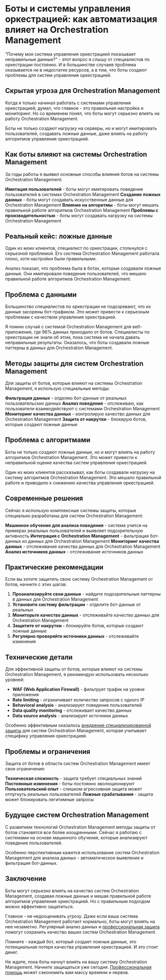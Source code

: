 ﻿# Боты и системы управления оркестрацией: как автоматизация влияет на Orchestration Management

"Почему моя система управления оркестрацией показывает неправильные данные?" - этот вопрос я слышу от специалистов по оркестрации постоянно. И в большинстве случаев проблема оказывается не в недостатке ресурсов, а в том, что боты создают проблемы для систем управления оркестрацией.

## Скрытая угроза для Orchestration Management

Когда я только начинал работать с системами управления оркестрацией, думал, что главное - это правильная настройка и мониторинг. Но со временем понял, что боты могут серьезно влиять на работу Orchestration Management.

Боты не только создают нагрузку на серверы, но и могут имитировать пользователей, создавать ложные данные, даже влиять на работу алгоритмов управления оркестрацией.

## Как боты влияют на системы Orchestration Management

За годы работы я выявил основные способы влияния ботов на системы Orchestration Management:

**Имитация пользователей** - боты могут имитировать поведение пользователей в системах Orchestration Management
**Создание ложных данных** - боты могут создавать искусственные данные для Orchestration Management
**Влияние на алгоритмы** - боты могут мешать правильной работе алгоритмов Orchestration Management
**Проблемы с производительностью** - боты могут создавать нагрузку на системы Orchestration Management

## Реальный кейс: ложные данные

Один из моих клиентов, специалист по оркестрации, столкнулся с серьезной проблемой. Его система Orchestration Management работала плохо, хотя настройки были правильными.

Анализ показал, что проблема была в ботах, которые создавали ложные данные. Они имитировали поведение пользователей, что мешало правильной работе алгоритмов Orchestration Management.

## Проблема с данными

Большинство специалистов по оркестрации не подозревают, что их данные засорены бот-трафиком. Это может привести к серьезным проблемам с качеством управления оркестрацией.

Я помню случай с системой Orchestration Management для веб-приложения, где 96% данных приходило от ботов. Специалисты по оркестрации не знали об этом, пока система не начала давать неправильные результаты. Оказалось, что боты создавали ложные паттерны в данных для Orchestration Management.

## Методы защиты для систем Orchestration Management

Для защиты от ботов, которые влияют на системы Orchestration Management, я использую специальные методы:

**Фильтрация данных** - отделяю бот-данные от реальных пользовательских данных
**Анализ поведения** - отслеживаю, как пользователи взаимодействуют с системами Orchestration Management
**Мониторинг качества данных** - контролирую качество данных для Orchestration Management
**Защита от накрутки** - блокирую ботов, которые создают ложные данные

## Проблема с алгоритмами

Боты не только создают ложные данные, но и могут влиять на работу алгоритмов Orchestration Management. Это может привести к неправильной оценке качества систем управления оркестрацией.

Один из моих клиентов рассказывал, как боты создавали нагрузку на систему алгоритмов Orchestration Management. Это мешало правильной работе и приводило к снижению качества управления оркестрацией.

## Современные решения

Сейчас я использую комплексные системы защиты, которые специально разработаны для систем Orchestration Management:

**Машинное обучение для анализа поведения** - система учится на примерах реальных пользователей и выявляет подозрительную активность
**Интеграция с Orchestration Management** - фильтрация бот-данных из данных для Orchestration Management
**Мониторинг качества данных** - отслеживание качества данных для Orchestration Management
**Анализ источников данных** - отслеживание источников данных

## Практические рекомендации

Если вы хотите защитить свою систему Orchestration Management от ботов, начните с этих шагов:

1. **Проанализируйте свои данные** - найдите подозрительные паттерны в данных для Orchestration Management
2. **Установите систему фильтрации** - отделите бот-данные от реальных
3. **Мониторьте качество данных** - отслеживайте качество данных для Orchestration Management
4. **Защитите от накрутки** - блокируйте ботов, которые создают ложные данные
5. **Регулярно проверяйте источники данных** - отслеживайте изменения

## Технические детали

Для эффективной защиты от ботов, которые влияют на системы Orchestration Management, я рекомендую использовать несколько уровней:

- **WAF (Web Application Firewall)** - фильтрует трафик на уровне приложения
- **Rate limiting** - ограничивает количество запросов с одного IP
- **Behavioral analysis** - анализирует поведение пользователей
- **Data quality monitoring** - отслеживает качество данных
- **Data source analysis** - анализирует источники данных

Особенно эффективным оказалось [внедрение специализированной защиты](https://progaem.com/ustanovka-antibota-usluga-po-zashhite-ot-botov-vashih-sajtov-na-razlichnyh-cms-sistemah.html) для систем Orchestration Management, которая учитывает специфику управления оркестрацией.

## Проблемы и ограничения

Защита от ботов в области систем Orchestration Management имеет свои ограничения:

**Техническая сложность** - защита требует специальных знаний
**Постоянные изменения** - боты постоянно эволюционируют
**Пользовательский опыт** - слишком агрессивная защита может отпугнуть реальных пользователей
**Ложные срабатывания** - защита может блокировать легитимные запросы

## Будущее систем Orchestration Management

С развитием технологий Orchestration Management методы защиты от ботов становятся все более изощренными. Сейчас я работаю с системами на основе машинного обучения, которые анализируют поведение пользователей.

Особенно перспективным кажется использование систем Orchestration Management для анализа данных - автоматическое выявление и фильтрация бот-данных.

## Заключение

Боты могут серьезно влиять на качество систем Orchestration Management, создавая ложные данные и мешая правильной работе алгоритмов управления оркестрацией. Но с правильным подходом можно эффективно защититься.

Главное - не недооценивать угрозу. Даже если ваша система Orchestration Management работает нормально, боты могут влиять на нее незаметно. Регулярный анализ данных и [профессиональная защита](https://progaem.com/ustanovka-antibota-usluga-po-zashhite-ot-botov-vashih-sajtov-na-razlichnyh-cms-sistemah.html) помогут сохранить качество ваших систем Orchestration Management.

Помните - каждый бот, который создает ложные данные, это потенциальная потеря качества управления оркестрацией. И это стоит денег.

Не ждите, пока боты начнут влиять на вашу систему Orchestration Management. Начните защищаться уже сегодня. [Профессиональная помощь](https://progaem.com/ustanovka-antibota-usluga-po-zashhite-ot-botov-vashih-sajtov-na-razlichnyh-cms-sistemah.html) может сэкономить вам массу времени и нервов.
